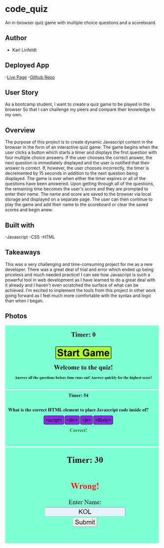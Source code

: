 # code_quiz
An in-browser quiz game with multiple choice questions and a scoreboard.

## Author
- Karl  Linfeldt

## Deployed App
-[Live Page](https://karlol82.github.io/code_quiz/index.html)
-[Github Repo](https://github.com/KarlOL82/code_quiz)

## User Story
As a bootcamp student,
I want to create a quiz game to be played in the browser
So that I can challenge my peers and compare their knowledge to my own.

## Overview
The purpose of this project is to create dynamic Javascript content in the browser in the form of an interactive quiz game.
The game begins when the user clicks a button which starts a timer and displays the first question with four multiple choice answers. If the user chooses the correct answer, the next question is immediately displayed and the user is notified that their answer is correct. If, however, the user chooses incorrectly, the timer is decremented by 15 seconds in addition to the next question being displayed. 
The game is over when either the timer expires or all of the questions have been answered. Upon getting through all of the questions, the remaining time becomes the user's score and they are prompted to enter their name.  The name and score are saved to the browser via local storage and displayed on a separate page. The user can then continue to play the game and add their name to the scoreboard or clear the saved scores and begin anew.

## Built with
-Javascript
-CSS
-HTML

## Takeaways

This was a very challenging and time-consuming project for me as a new developer. There was a great deal of trial and error which ended up being priceless and much needed practice!
I can see how Javascript is such a powerful tool in web development as I have learned to do a great deal with it already and I haven't even scratched the surface of what can be achieved. I'm excited to implement the tools from this project in other work going forward as I feel much more comfortable with the syntax and logic than when I began.

## Photos
![Start Screen](./assets/images/startScreen.png "Start Screen")
![Question Demo](./assets/images/questions.png "Sample Question")
![Enter Name](./assets/images/enterName.png "Enter Username")


